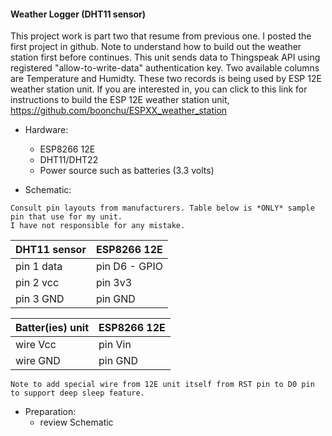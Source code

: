 #### Weather Logger (DHT11 sensor) ####


This project work is part two that resume from previous one. I posted the first project in github. Note to understand how to build out the weather station first before continues. This unit sends data to Thingspeak API using registered "allow-to-write-data" authentication key. Two available columns are Temperature and Humidty. These two records is being used by ESP 12E weather station unit. If you are interested in, you can click to this link for instructions to build the ESP 12E weather station unit, https://github.com/boonchu/ESPXX_weather_station

* Hardware:
	- ESP8266 12E
	- DHT11/DHT22
	- Power source such as batteries (3.3 volts)

* Schematic:

```
Consult pin layouts from manufacturers. Table below is *ONLY* sample pin that use for my unit.
I have not responsible for any mistake.
```

DHT11 sensor  | ESP8266 12E
------------- | -------------
pin 1 data | pin D6 - GPIO
pin 2 vcc  | pin 3v3
pin 3 GND  | pin GND

Batter(ies) unit | ESP8266 12E
---------------- | ------------
wire Vcc | pin Vin
wire GND | pin GND

```
Note to add special wire from 12E unit itself from RST pin to D0 pin to support deep sleep feature.
```

* Preparation:
	- review Schematic 

